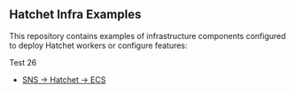 ## Hatchet Infra Examples

This repository contains examples of infrastructure components configured to deploy Hatchet workers or configure features:

Test 26

- [SNS -> Hatchet -> ECS](./sns-ecs-example/)
